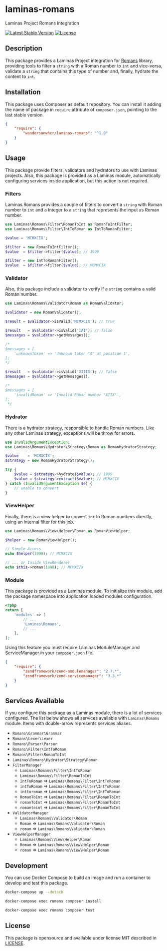 # laminas-romans

Laminas Project Romans Integration

[![Latest Stable Version](https://poser.pugx.org/wandersonwhcr/laminas-romans/v/stable?format=flat)](https://packagist.org/packages/wandersonwhcr/laminas-romans)
[![License](https://poser.pugx.org/wandersonwhcr/laminas-romans/license?format=flat)](https://packagist.org/packages/wandersonwhcr/laminas-romans)

## Description

This package provides a Laminas Project integration for
[Romans](https://github.com/wandersonwhcr/romans) library, providing tools to
filter a `string` with a Roman number to `int` and vice-versa, validate a
`string` that contains this type of number and, finally, hydrate the content to
`int`.

## Installation

This package uses Composer as default repository. You can install it adding the
name of package in `require` attribute of `composer.json`, pointing to the last
stable version.

```json
{
    "require": {
        "wandersonwhcr/laminas-romans": "^1.0"
    }
}
```

## Usage

This package provide filters, validators and hydrators to use with Laminas
projects. Also, this package is provided as a Laminas module, automatically
configuring services inside application, but this action is not required.

### Filters

Laminas Romans provides a couple of filters to convert a `string` with Roman
number to `int` and a Integer to a `string` that represents the input as Roman
number.

```php
use Laminas\Romans\Filter\RomanToInt as RomanToIntFilter;
use Laminas\Romans\Filter\IntToRoman as IntToRomanFilter;

$value = 'MCMXCIX';

$filter = new RomanToIntFilter();
$value  = $filter->filter($value); // 1999

$filter = new IntToRomanFilter();
$value  = $filter->filter($value); // MCMXCIX
```

### Validator

Also, this package include a validator to verify if a `string` contains a valid
Roman number.

```php
use Laminas\Romans\Validator\Roman as RomanValidator;

$validator = new RomanValidator();

$result = $validator->isValid('MCMXCIX'); // true

$result   = $validator->isValid('IAI'); // false
$messages = $validator->getMessages();

/*
$messages = [
    'unknownToken' => 'Unknown token "A" at position 1',
];
*/

$result   = $validator->isValid('XIIIX'); // false
$messages = $validator->getMessages();

/*
$messages = [
    'invalidRoman' => 'Invalid Roman number "XIIX"',
];
 */
```

### Hydrator

There is a hydrator strategy, responsible to handle Roman numbers. Like any
other Laminas strategy, exceptions will be throw for errors.

```php
use InvalidArgumentException;
use Laminas\Romans\Hydrator\Strategy\Roman as RomanHydratorStrategy;

$value    = 'MCMXCIX';
$strategy = new RomanHydratorStrategy();

try {
    $value = $strategy->hydrate($value); // 1999
    $value = $strategy->extract($value); // MCMXCIX
} catch (InvalidArgumentException $e) {
    // unable to convert
}
```

### ViewHelper

Finally, there is a view helper to convert `int` to Roman numbers directly,
using an internal filter for this job.

```php
use Laminas\Romans\View\Helper\Roman as RomanViewHelper;

$helper = new RomanViewHelper();

// Simple Access
echo $helper(1999); // MCMXCIX

// ... or Inside ViewRenderer
echo $this->roman(1999); // MCMXCIX
```

### Module

This package is provided as a Laminas module. To initialize this module, add the
package namespace into application loaded modules configuration.

```php
<?php
return [
    'modules' => [
        // ...
        'Laminas\Romans',
        // ...
    ],
];
```

Using this feature you must require Laminas ModuleManager and ServiceManager in
your `composer.json` file.

```json
{
    "require": {
        "zendframework/zend-modulemanager": "2.7.*",
        "zendframework/zend-servicemanager": "3.3.*"
    }
}
```

## Services Available

If you configure this package as a Laminas module, there is a lot of services
configured. The list below shows all services available with `Laminas\Romans`
module. Items with double-arrow represents services aliases.

* `Romans\Grammar\Grammar`
* `Romans\Lexer\Lexer`
* `Romans\Parser\Parser`
* `Romans\Filter\IntToRoman`
* `Romans\Filter\RomanToInt`
* `Laminas\Romans\Hydrator\Strategy\Roman`
* `FilterManager`
  * `Laminas\Romans\Filter\IntToRoman`
  * `Laminas\Romans\Filter\RomanToInt`
  * `IntToRoman` => `Laminas\Romans\Filter\IntToRoman`
  * `intToRoman` => `Laminas\Romans\Filter\IntToRoman`
  * `inttoroman` => `Laminas\Romans\Filter\IntToRoman`
  * `RomanToInt` => `Laminas\Romans\Filter\RomanToInt`
  * `romanToInt` => `Laminas\Romans\Filter\RomanToInt`
  * `romantoint` => `Laminas\Romans\Filter\RomanToInt`
* `ValidatorManager`
  * `Laminas\Romans\Validator\Roman`
  * `Roman` => `Laminas\Romans\Validator\Roman`
  * `roman` => `Laminas\Romans\Validator\Roman`
* `ViewHelperManager`
  * `Laminas\Romans\View\Helper\Roman`
  * `Roman` => `Laminas\Romans\View\Helper\Roman`
  * `roman` => `Laminas\Romans\View\Helper\Roman`

## Development

You can use Docker Compose to build an image and run a container to develop and
test this package.

```bash
docker-compose up --detach

docker-compose exec romans composer install

docker-compose exec romans composer test
```

## License

This package is opensource and available under license MIT described in
[LICENSE](https://github.com/wandersonwhcr/laminas-romans/blob/main/LICENSE).
